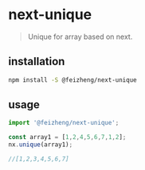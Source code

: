 # next-unique
> Unique for array based on next.

## installation
```bash
npm install -S @feizheng/next-unique
```

## usage
```js
import '@feizheng/next-unique';

const array1 = [1,2,4,5,6,7,1,2];
nx.unique(array1);

//[1,2,3,4,5,6,7]
```
